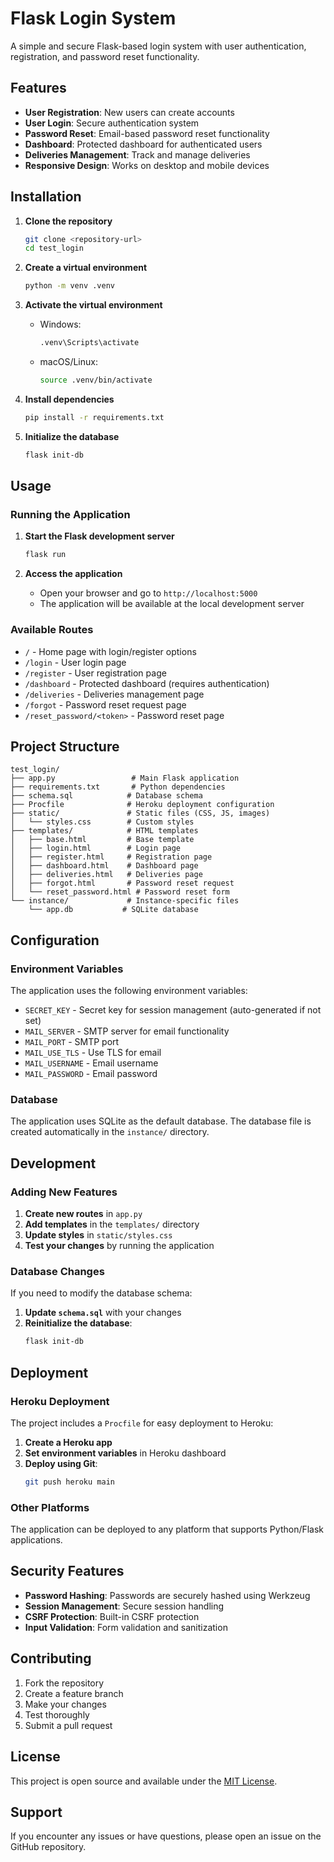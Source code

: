# Flask Login System

A simple and secure Flask-based login system with user authentication, registration, and password reset functionality.

## Features

- **User Registration**: New users can create accounts
- **User Login**: Secure authentication system
- **Password Reset**: Email-based password reset functionality
- **Dashboard**: Protected dashboard for authenticated users
- **Deliveries Management**: Track and manage deliveries
- **Responsive Design**: Works on desktop and mobile devices

## Installation

1. **Clone the repository**
   ```bash
   git clone <repository-url>
   cd test_login
   ```

2. **Create a virtual environment**
   ```bash
   python -m venv .venv
   ```

3. **Activate the virtual environment**
   - Windows:
     ```bash
     .venv\Scripts\activate
     ```
   - macOS/Linux:
     ```bash
     source .venv/bin/activate
     ```

4. **Install dependencies**
   ```bash
   pip install -r requirements.txt
   ```

5. **Initialize the database**
   ```bash
   flask init-db
   ```

## Usage

### Running the Application

1. **Start the Flask development server**
   ```bash
   flask run
   ```

2. **Access the application**
   - Open your browser and go to `http://localhost:5000`
   - The application will be available at the local development server

### Available Routes

- `/` - Home page with login/register options
- `/login` - User login page
- `/register` - User registration page
- `/dashboard` - Protected dashboard (requires authentication)
- `/deliveries` - Deliveries management page
- `/forgot` - Password reset request page
- `/reset_password/<token>` - Password reset page

## Project Structure

```
test_login/
├── app.py                 # Main Flask application
├── requirements.txt       # Python dependencies
├── schema.sql            # Database schema
├── Procfile              # Heroku deployment configuration
├── static/               # Static files (CSS, JS, images)
│   └── styles.css        # Custom styles
├── templates/            # HTML templates
│   ├── base.html         # Base template
│   ├── login.html        # Login page
│   ├── register.html     # Registration page
│   ├── dashboard.html    # Dashboard page
│   ├── deliveries.html   # Deliveries page
│   ├── forgot.html       # Password reset request
│   └── reset_password.html # Password reset form
└── instance/             # Instance-specific files
    └── app.db           # SQLite database
```

## Configuration

### Environment Variables

The application uses the following environment variables:

- `SECRET_KEY` - Secret key for session management (auto-generated if not set)
- `MAIL_SERVER` - SMTP server for email functionality
- `MAIL_PORT` - SMTP port
- `MAIL_USE_TLS` - Use TLS for email
- `MAIL_USERNAME` - Email username
- `MAIL_PASSWORD` - Email password

### Database

The application uses SQLite as the default database. The database file is created automatically in the `instance/` directory.

## Development

### Adding New Features

1. **Create new routes** in `app.py`
2. **Add templates** in the `templates/` directory
3. **Update styles** in `static/styles.css`
4. **Test your changes** by running the application

### Database Changes

If you need to modify the database schema:

1. **Update `schema.sql`** with your changes
2. **Reinitialize the database**:
   ```bash
   flask init-db
   ```

## Deployment

### Heroku Deployment

The project includes a `Procfile` for easy deployment to Heroku:

1. **Create a Heroku app**
2. **Set environment variables** in Heroku dashboard
3. **Deploy using Git**:
   ```bash
   git push heroku main
   ```

### Other Platforms

The application can be deployed to any platform that supports Python/Flask applications.

## Security Features

- **Password Hashing**: Passwords are securely hashed using Werkzeug
- **Session Management**: Secure session handling
- **CSRF Protection**: Built-in CSRF protection
- **Input Validation**: Form validation and sanitization

## Contributing

1. Fork the repository
2. Create a feature branch
3. Make your changes
4. Test thoroughly
5. Submit a pull request

## License

This project is open source and available under the [MIT License](LICENSE).

## Support

If you encounter any issues or have questions, please open an issue on the GitHub repository.
